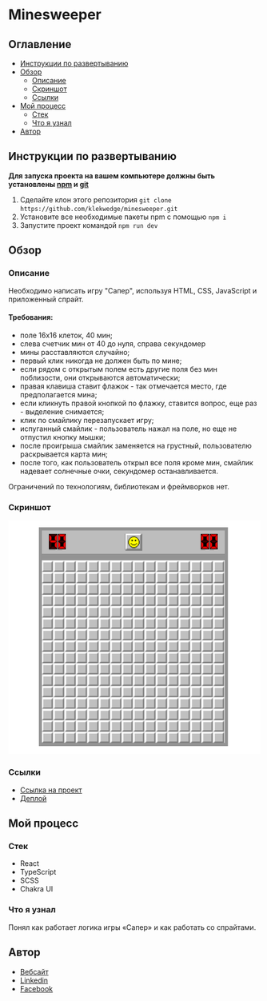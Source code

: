 # Minesweeper

## Оглавление

- [Инструкции по развертыванию](#инструкции-по-развертыванию)
- [Обзор](#обзор)
  - [Описание](#описание)
  - [Скриншот](#скриншот)
  - [Ссылки](#ссылки)
- [Мой процесс](#мой-процесс)
  - [Стек](#стек)
  - [Что я узнал](#что-я-узнал)
- [Автор](#автор)

## Инструкции по развертыванию

**Для запуска проекта на вашем компьютере должны быть установлены [npm](https://nodejs.org/en/) и [git](https://git-scm.com/downloads)**

1. Сделайте клон этого репозитория ```git clone https://github.com/klekwedge/minesweeper.git```
2. Установите все необходимые пакеты npm с помощью ```npm i```
3. Запустите проект командой ```npm run dev```

## Обзор

### Описание

Необходимо написать игру "Сапер", используя HTML, CSS, JavaScript и приложенный спрайт.

#### Требования:

- поле 16x16 клеток,&nbsp;40 мин;
- слева счетчик мин от 40 до нуля, справа секундомер
-	мины расставляются случайно;
-	первый клик никогда не должен быть по мине;
-	если рядом с открытым полем есть другие поля без мин поблизости, они открываются автоматически;
-	правая клавиша ставит флажок - так отмечается место, где предполагается мина;
-	если кликнуть правой кнопкой по флажку, ставится вопрос, еще раз - выделение снимается;
-	клик по смайлику перезапускает игру;
-	испуганный смайлик - пользователь нажал на поле, но еще не отпустил кнопку мышки;
-	после проигрыша смайлик заменяется на грустный, пользователю раскрывается карта мин;
-	после того, как пользователь открыл все поля кроме мин, смайлик надевает солнечные очки, секундомер останавливается.

Ограничений по технологиям, библиотекам и фреймворков нет.

### Скриншот

![Главный экран](./preview/screenshot.png)

### Ссылки

- [Ссылка на проект](https://github.com/klekwedge/minesweeper)
- [Деплой](https://klekwedge-minesweeper.vercel.app/)

## Мой процесс

### Стек

- React
- TypeScript
- SCSS
- Chakra UI

### Что я узнал

Понял как работает логика игры «Сапер» и как работать со спрайтами.

## Автор

- [Вебсайт](https://klekwedge-cv.vercel.app/)
- [Linkedin](https://www.linkedin.com/in/klekwedge/)
- [Facebook](https://www.facebook.com/klekwedge)
